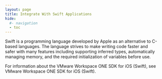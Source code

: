 ```yaml
---
layout: page
title: Integrate With Swift Applications
hide:
  #- navigation
  - toc
---
```


Swift is a programming language developed by Apple as an alternative to C-based languages. The language strives to make writing code faster and safer with many features including supporting inferred types, automatically managing memory, and the required initialization of variables before use.

For information about the VMware Workspace ONE SDK for iOS (Swift), see VMware Workspace ONE SDK for iOS (Swift).
